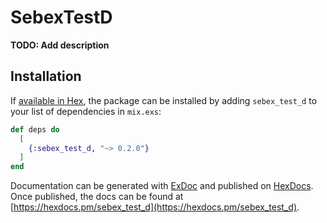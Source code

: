 # SebexTestD

**TODO: Add description**

## Installation

If [available in Hex](https://hex.pm/docs/publish), the package can be installed
by adding `sebex_test_d` to your list of dependencies in `mix.exs`:

```elixir
def deps do
  [
	{:sebex_test_d, "~> 0.2.0"}
  ]
end
```

Documentation can be generated with [ExDoc](https://github.com/elixir-lang/ex_doc)
and published on [HexDocs](https://hexdocs.pm). Once published, the docs can
be found at [https://hexdocs.pm/sebex_test_d](https://hexdocs.pm/sebex_test_d).

